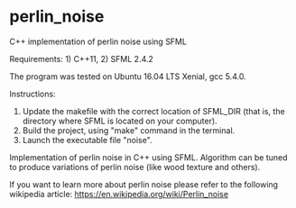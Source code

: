 # perlin_noise
C++ implementation of perlin noise using SFML

Requirements: 1) C++11, 2) SFML 2.4.2

The program was tested on Ubuntu 16.04 LTS Xenial, gcc 5.4.0.

Instructions:
1) Update the makefile with the correct location of SFML_DIR (that is, the directory where SFML is located on your computer).
2) Build the project, using "make" command in the terminal.
3) Launch the executable file "noise".


Implementation of perlin noise in C++ using SFML. Algorithm can be tuned to produce variations of perlin noise (like wood texture and others).


If you want to learn more about perlin noise please refer to the following wikipedia article: https://en.wikipedia.org/wiki/Perlin_noise

